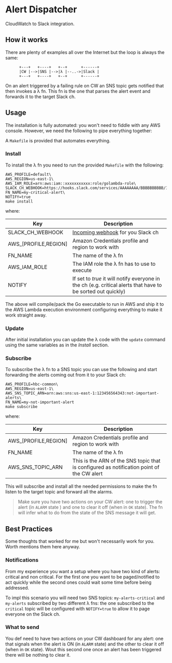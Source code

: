# Alert Dispatcher

CloudWatch to Slack integration.

## How it works

There are plenty of examples all over the Internet but the loop is
always the same:

          +---+   +----+   +--+      +------+
          |CW |-->|SNS |-->|λ |--..->|Slack |
          +---+   +----+   +--+      +------+

On an alert triggered by a failing rule on CW an SNS topic gets
notified that then invokes a λ fn. This fn is the one that parses the
alert event and forwards it to the target Slack ch.

## Usage

The installation is fully automated: you won't need to fiddle with any
AWS console. However, we need the following to pipe everything
together:

A `Makefile` is provided that automates everything.

### Install

To install the λ fn you need to run the provided `Makefile` with the
following:

```shell
AWS_PROFILE=default\
AWS_REGION=us-east-1\
AWS_IAM_ROLE=arn:aws:iam::xxxxxxxxxxx:role/golambda-role\
SLACK_CH_WEBHOOK=https://hooks.slack.com/services/AAAAAAAA/BBBBBBBBBB/123456789abcde\
FN_NAME=my-critical-alert\
NOTIFY=true
make install
```

where:

| Key | Description |
|-----|-------------|
| SLACK_CH_WEBHOOK | [Incoming webhook](https://api.slack.com/incoming-webhooks) for you Slack ch |
| AWS_[PROFILE,REGION] | Amazon Credentials profile and region to work with |
| FN_NAME | The name of the λ fn |
| AWS_IAM_ROLE | The IAM role the λ fn has to use to execute |
| NOTIFY | If set to *true* it will notify everyone in the ch (e.g. critical alerts that have to be sorted out quickly) |

The above will compile/pack the Go executable to run in AWS and ship
it to the AWS Lambda execution environment configuring everything to
make it work straight away.

### Update

After initial installation you can update the λ code with the `update`
command using the same variables as in the *Install* section.

### Subscribe

To subscribe the λ fn to a SNS topic you can use the following and
start forwarding the alerts coming out from it to your Slack ch:

```shell
AWS_PROFILE=hbc-common\
AWS_REGION=us-east-1\
AWS_SNS_TOPIC_ARN=arn:aws:sns:us-east-1:123456564343:not-important-alerts\
FN_NAME=my-not-important-alert
make subscribe
```

where:

| Key | Description |
|-----|-------------|
| AWS_[PROFILE,REGION] | Amazon Credentials profile and region to work with |
| FN_NAME | The name of the λ fn |
| AWS_SNS_TOPIC_ARN | This is the ARN of the SNS topic that is configured as notification point of the CW alert |

This will subscribe and install all the needed permissions to make the
fn listen to the target topic and forward all the alarms.

>Make sure you have two actions on your CW alert: one to trigger the
>alert (in `ALARM` state ) and one to clear it off (when in `OK`
>state). The fn will infer what to do from the state of the SNS
>message it will get.

## Best Practices

Some thoughts that worked for me but won't necessarily work for
you. Worth mentions them here anyway.

### Notifications

From my experience you want a setup where you have two kind of alerts:
critical and non critical. For the first one you want to be
paged/notified to act quickly while the second ones could wait some
time before being addressed.

To impl this scenario you will need two SNS topics:
`my-alerts-critical` and `my-alerts` subscribed by two different λ
fns: the one subscribed to the `critical` topic will be configured
with `NOTIFY=true` to allow it to page everyone on the Slack ch.

### What to send

You def need to have two actions on your CW dashboard for any alert:
one that signals when the alert is ON (in `ALARM` state) and the other
to clear it off (when in `OK` state). Wout this second one once an
alert has been triggered there will be nothing to clear it.
